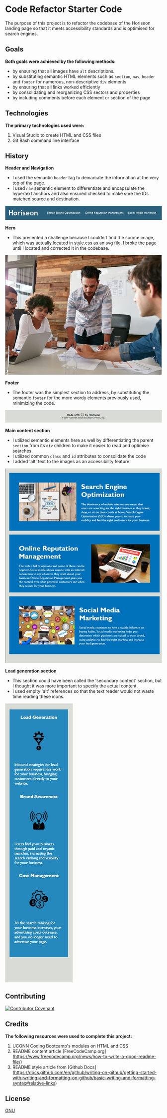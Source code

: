 # Code Refactor Starter Code

The purpose of this project is to refactor the codebase of the Horiseon landing page so that it meets accessibility standards and is optimised for search engines.

## Goals

**Both goals were achieved by the following methods:**
- by ensuring that all images have `alt` descriptions. 
- by substituting semantic HTML elements such as `section`, `nav`, `header` and `footer` for numerous, non-descriptive `div` elements 
- by ensuring that all links worked efficiently 
- by consolidating and reorganizing CSS sectors and properties 
- by including comments before each element or section of the page  

## Technologies

**The primary technologies used were:**
1. Visual Studio to create HTML and CSS files
2. Git Bash command line interface 

## History

**Header and Navigation**
- I used the semantic `header` tag to demarcate the information at the very top of the page. 
- I used `nav` semantic element to differentiate and encapsulate the hypertext anchors and also ensured checked to make sure the IDs matched source and destination. 

![Horiseon header and navigation bar](./assets/images/horiseon-header.jpg) 

**Hero**
- This presented a challenge because I couldn't find the source image, which was actually located in style.css as an svg file. I broke the page until I located and corrected it in the codebase.

![People in a meeting](./assets/images/hero-pic.jpg)

**Footer**
- The footer was the simplest section to address, by substituting the semantic `footer` for the more wordy elements previously used, minimizing the code. 

![Creator and copyright information](./assets/images/horiseon-footer.jpg)

**Main content section**
- I utilized semantic elements here as well by differentiating the parent `section` from its `div` children to make it easier to read and optimise searches. 
- I utilized common `class` and `id` attributes to consolidate the code
- I added 'alt' text to the images as an accessibility feature

![Features](./assets/images/main-content.jpg)

**Lead generation section**
- This section could have been called the 'secondary content' section, but I thought it was more important to specify the actual content. </br >
- I used emplty 'alt' references so that the text reader would not waste time reading these icons. 

![benefits](./assets/images/lead-gen.jpg)

## Contributing

[![Contributor Covenant](https://img.shields.io/badge/Contributor%20Covenant-2.1-4baaaa.svg)](code_of_conduct.md)

## Credits

**The following resources were used to complete this project:**
1. UCONN Coding Bootcamp's modules on HTML and CSS
2. README content article [FreeCodeCamp.org] (https://www.freecodecamp.org/news/how-to-write-a-good-readme-file/)
3. README style article from [Github Docs] (https://docs.github.com/en/github/writing-on-github/getting-started-with-writing-and-formatting-on-github/basic-writing-and-formatting-syntax#relative-links) 

## License
[GNU](https://opensource.org/licenses/GPL-3.0)
